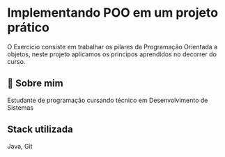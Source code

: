 
# Implementando POO em um projeto prático 

O Exercicio consiste em trabalhar os pilares da Programação Orientada a objetos, neste projeto aplicamos os principos aprendidos no decorrer do curso.

## 🚀 Sobre mim
Estudante de programação cursando técnico em Desenvolvimento de Sistemas


## Stack utilizada

Java, Git


